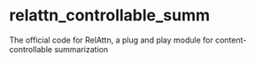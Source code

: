 # relattn_controllable_summ
The official code for RelAttn, a plug and play module for content-controllable summarization
